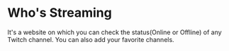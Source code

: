 # Who's Streaming
It's a website on which you can check the status(Online or Offline) of any Twitch channel. You can also add your favorite channels.
